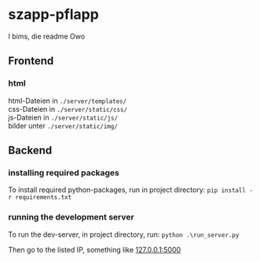 # szapp-pflapp

I bims, die readme Owo

## Frontend

### html
html-Dateien in `./server/templates/`\
css-Dateien in `./server/static/css/`\
js-Dateien in `./server/static/js/`\
bilder unter `./server/static/img/`
## Backend

### installing required packages
To install required python-packages, run in project directory: `pip install -r requirements.txt`

### running the development server
To run the dev-server, in project directory, run: `python .\run_server.py` 

Then go to the listed IP, something like [127.0.0.1:5000](http://127.0.0.1:5000)
